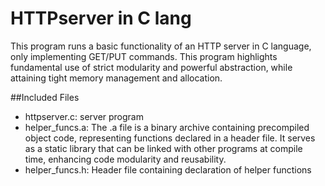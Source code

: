 # HTTPserver in C lang
This program runs a basic functionality of an HTTP server in C language, only implementing GET/PUT commands. This program highlights fundamental use of strict modularity and powerful abstraction, while attaining tight memory management and allocation. 

##Included Files
- httpserver.c:
  server program
- helper_funcs.a:
  The .a file is a binary archive containing precompiled object code, representing functions declared in a header file. It serves as a static library that can be linked with other     programs at compile time, enhancing code modularity and reusability.
- helper_funcs.h:
  Header file containing declaration of helper functions


